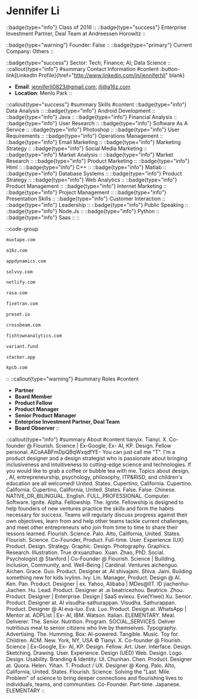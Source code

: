 # Jennifer Li
::badge{type="info"}
Class of 2016
::
::badge{type="success"}
Enterprise Investment Partner, Deal Team at Andreessen Horowitz
::

::badge{type="warning"}
Founder: False
::
::badge{type="primary"}
Current Company: Others
::

::badge{type="success"}
Sector: Tech; Finance; AI; Data Science
::
::callout{type="info"}
#summary
Contact Information
#content
:button-link[LinkedIn Profile]{href="http://www.linkedin.com/in/jenniferhli" blank}
- **Email**: jenniferli0823@gmail.com; jli@a16z.com
- **Location**: Menlo Park
::

::callout{type="success"}
#summary
Skills
#content
::badge{type="info"}
Data Analysis
::
::badge{type="info"}
Android Development
::
::badge{type="info"}
Java
::
::badge{type="info"}
Financial Analysis
::
::badge{type="info"}
User Research
::
::badge{type="info"}
Software As A Service
::
::badge{type="info"}
Photoshop
::
::badge{type="info"}
User Requirements
::
::badge{type="info"}
Operations Management
::
::badge{type="info"}
Email Marketing
::
::badge{type="info"}
Marketing Strategy
::
::badge{type="info"}
Social Media Marketing
::
::badge{type="info"}
Market Analysis
::
::badge{type="info"}
Market Research
::
::badge{type="info"}
Product Marketing
::
::badge{type="info"}
Html
::
::badge{type="info"}
C++
::
::badge{type="info"}
Matlab
::
::badge{type="info"}
Database Systems
::
::badge{type="info"}
Product Strategy
::
::badge{type="info"}
Web Analytics
::
::badge{type="info"}
Product Management
::
::badge{type="info"}
Internet Marketing
::
::badge{type="info"}
Project Management
::
::badge{type="info"}
Presentation Skills
::
::badge{type="info"}
Customer Interaction
::
::badge{type="info"}
Leadership
::
::badge{type="info"}
Public Speaking
::
::badge{type="info"}
Node.Js
::
::badge{type="info"}
Python
::
::badge{type="info"}
Saas
::
::

::code-group
```bash [Muxtape]
muxtape.com
```
```bash [Andreessen Horowitz]
a16z.com
```
```bash [AppDynamics]
appdynamics.com
```
```bash [Solvvy]
solvvy.com
```
```bash [Netlify]
netlify.com
```
```bash [Rasa]
rasa.com
```
```bash [Fivetran]
fivetran.com
```
```bash [Preset]
preset.io
```
```bash [Crossbeam]
crossbeam.com
```
```bash [Fishtown Analytics]
fishtownanalytics.com
```
```bash [Variant]
variant.fund
```
```bash [Stacker]
stacker.app
```
```bash [Kleiner Perkins Caufield & Byers]
kpcb.com
```
::
::callout{type="warning"}
#summary
Roles
#content
- **Partner**
- **Board Member**
- **Product Fellow**
- **Product Manager**
- **Senior Product Manager**
- **Enterprise Investment Partner, Deal Team**
- **Board Observer**
::

::callout{type="info"}
#summary
About
#content
tianyix. Tianyi. X. Co-founder @ Flourish. Science | Ex-Google, Ex- AI, KP. Design. Fellow personal. ACoAABFmDpQBqWxqdfYE- You can just call me "T". I'm a product designer and a design strategist who is passionate about bringing inclusiveness and intuitiveness to cutting-edge science and technologies. If you would like to grab a coffee or bubble tea with me. Topics about design, , AI, entrepreneurship, psychology, philosophy, ITP&RISD, and children's education are all welcomed! United. States. Cupertino, California. Cupertino. California. Cupertino, California, United. States. False. False. Chinese. NATIVE_OR_BILINGUAL. English. FULL_PROFESSIONAL. Computer. Software. Ignite. Alpha. Fellowship. The. Ignite. Fellowship is designed to help founders of new ventures practice the skills and form the habits necessary for success. Teams will regularly discuss progress against their own objectives, learn from and help other teams tackle current challenges, and meet other entrepreneurs who join from time to time to share their lessons learned. Flourish. Science. Palo. Alto, California, United. States. Flourish. Science. Co-Founder, Product. Full-time. User. Experience (UX) Product. Design. Strategy. Graphic. Design. Photography. Graphics. Research. Illustration. True drxuanzhao. Xuan. Zhao, PhD. Social. Psychologist @ Stanford | Co-Founder @ Flourish. Science | Building. Inclusion, Community, and. Well-Being | Cardinal. Ventures aichenguo. Aichen. Grace. Guo. Product. Designer at .AI shivajaini. Shiva. Jaini. Building something new for kids ivylinn. Ivy. Lin. Manager, Product. Design @ AI. Ken. Pan. Product. Designer | ex. Yahoo, Alibaba | MDes@IIT. ID jiachenhu- Jiachen. Hu. Lead. Product. Designer at .ai beatricezhou. Beatrice. Zhou. Product. Designer | Enterprise. Design | SaaS eviexu. Evie(Yiwei) Xu. Senior. Product. Designer at. AI visudha-sathurappan. Visudha. Sathurappan. Product. Designer @ AI eva-luo. Eva. Luo. Product. Design at. WhatsApp | Mentor at. ADPList | Ex- AI, IBM. Watson. Italian. ELEMENTARY. Meal. Deliverer. The. Senior. Nutrition. Program. SOCIAL_SERVICES. Deliver nutritious meal to senior citizens who live by themselves. Typography. Advertising. The. Humming. Box: AI-powered. Tangible. Music. Toy for. Children. ACM. New. York, NY, USA © Tianyi. X. Co-founder @ Flourish. Science | Ex-Google, Ex- AI, KP. Design. Fellow. Art. User. Interface. Design. Sketching. Drawing. User. Experience. Design (UED) Web. Design. Logo. Design. Usability. Branding & Identity. UI. Chunhan. Chen. Product. Designer at. Quora. Helen. Yihan. T. Product / UX. Designer @ Kong. Palo. Alto, California, United. States. Flourish. Science. Solving the "Last. Mile. Problem" of science to bring deeper connections and flourishing lives to individuals, teams, and communities. Co-Founder. Part-time. Japanese. ELEMENTARY
::

